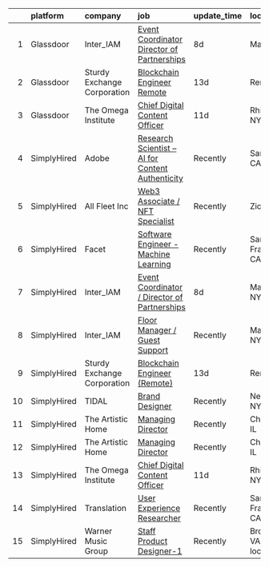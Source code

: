 

|    | platform    | company                     | job                                                                                                                                                                                                                                                                                                                | update_time   | location                 |
|---:|:------------|:----------------------------|:-------------------------------------------------------------------------------------------------------------------------------------------------------------------------------------------------------------------------------------------------------------------------------------------------------------------|:--------------|:-------------------------|
|  1 | Glassdoor   | Inter_IAM                   | [Event Coordinator   Director of Partnerships](https://www.glassdoor.com/partner/jobListing.htm?pos=101&ao=1136043&s=58&guid=00000182530135cca2fc5a20d485646a&src=GD_JOB_AD&t=SR&vt=w&ea=1&cs=1_b9919951&cb=1659249964667&jobListingId=1008022182568&jrtk=3-0-1g99g2dfrj4ik801-1g99g2dgdgagg800-96cec4608558ae4e-) | 8d            | Manhattan                |
|  2 | Glassdoor   | Sturdy Exchange Corporation | [Blockchain Engineer  Remote ](https://www.glassdoor.com/partner/jobListing.htm?pos=102&ao=1136043&s=58&guid=00000182530135cca2fc5a20d485646a&src=GD_JOB_AD&t=SR&vt=w&ea=1&cs=1_89b9552d&cb=1659249964667&jobListingId=1008010329731&jrtk=3-0-1g99g2dfrj4ik801-1g99g2dgdgagg800-7d55b355f04952f3-)                 | 13d           | Remote                   |
|  3 | Glassdoor   | The Omega Institute         | [Chief Digital Content Officer](https://www.glassdoor.com/partner/jobListing.htm?pos=103&ao=1136043&s=58&guid=00000182530135cca2fc5a20d485646a&src=GD_JOB_AD&t=SR&vt=w&ea=1&cs=1_f45b0c2e&cb=1659249964667&jobListingId=1008015033930&jrtk=3-0-1g99g2dfrj4ik801-1g99g2dgdgagg800-9e0395aef8d12c95-)                | 11d           | Rhinebeck, NY            |
|  4 | SimplyHired | Adobe                       | [Research Scientist – AI for Content Authenticity](https://www.simplyhired.com/job/QL5r5aske2BWK-u4AUbxiOqW1ozntpSx2lfYI5bjh3PpP5Y9KI-PMQ?q=generative+artist)                                                                                                                                                     | Recently      | San Jose, CA             |
|  5 | SimplyHired | All Fleet Inc               | [Web3 Associate / NFT Specialist](https://www.simplyhired.com/job/KXxsgDuQK7dooy1MtXvyeI-zqqLiYLDi03RzSO0yILEXcXjdQ3M9Vg?q=generative+artist)                                                                                                                                                                      | Recently      | Zion, IL                 |
|  6 | SimplyHired | Facet                       | [Software Engineer - Machine Learning](https://www.simplyhired.com/job/rRl7LpYqGiIowLAwzbrNzMgXtXTFbKgtp-z9fo66PKEqX4Q6nYlO_w?q=generative+artist)                                                                                                                                                                 | Recently      | San Francisco, CA        |
|  7 | SimplyHired | Inter_IAM                   | [Event Coordinator / Director of Partnerships](https://www.simplyhired.com/job/KP0PERTPOK_0Q_6l2ol5Cr_CfGOHLp327RdfQUEoPHm2boq9fu-_DQ?q=generative+artist)                                                                                                                                                         | 8d            | Manhattan, NY            |
|  8 | SimplyHired | Inter_IAM                   | [Floor Manager / Guest Support](https://www.simplyhired.com/job/WSfnHCwoGuJob_jqjF6XElyiRUxG-5nV2LgdoroMYSiYOSUyEzucLQ?q=generative+artist)                                                                                                                                                                        | Recently      | Manhattan, NY            |
|  9 | SimplyHired | Sturdy Exchange Corporation | [Blockchain Engineer (Remote)](https://www.simplyhired.com/job/5KgUZjNcxKMMttfrKgJ6b2qxoIU6w_oRU8hNEmA1a10Hx61TCVqP8A?q=generative+artist)                                                                                                                                                                         | 13d           | Remote                   |
| 10 | SimplyHired | TIDAL                       | [Brand Designer](https://www.simplyhired.com/job/W4F8mdim2I5jInCUJhr_gyMHF65JeVCq2EE-ZrG4F3e8irRd3_ZE9A?q=generative+artist)                                                                                                                                                                                       | Recently      | New York, NY             |
| 11 | SimplyHired | The Artistic Home           | [Managing Director](https://www.simplyhired.com/job/lFgMfLkE95KljYvgEZmnj-yCQjpbK0oB8pzwy4LYCxXHpTecmLhv5A?q=generative+artist)                                                                                                                                                                                    | Recently      | Chicago, IL              |
| 12 | SimplyHired | The Artistic Home           | [Managing Director](https://www.simplyhired.com/job/lFgMfLkE95KljYvgEZmnj-yCQjpbK0oB8pzwy4LYCxXHpTecmLhv5A?q=generative+artist)                                                                                                                                                                                    | Recently      | Chicago, IL              |
| 13 | SimplyHired | The Omega Institute         | [Chief Digital Content Officer](https://www.simplyhired.com/job/G1D9FkrcxrKb089KGIhcUtufe9nAciOmz-Z9jgwfR-iIJFIjtOIiiw?q=generative+artist)                                                                                                                                                                        | 11d           | Rhinebeck, NY            |
| 14 | SimplyHired | Translation                 | [User Experience Researcher](https://www.simplyhired.com/job/QhlNO6tzMwLs37zg_ddKmO4yszqOHywEf52ejSJjLxlJv-xSNn1VpQ?q=generative+artist)                                                                                                                                                                           | Recently      | San Francisco, CA        |
| 15 | SimplyHired | Warner Music Group          | [Staff Product Designer-1](https://www.simplyhired.com/job/Rx3QVpdtMgRFeZ_Jq3WKPJJ7jLDegkvmHHZuGX1n-oprxs58NT_p3g?q=generative+artist)                                                                                                                                                                             | Recently      | Broadway, VA +1 location |